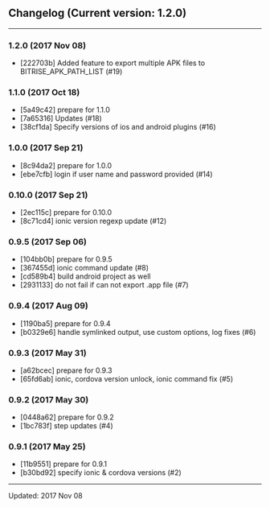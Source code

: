 ## Changelog (Current version: 1.2.0)

-----------------

### 1.2.0 (2017 Nov 08)

* [222703b] Added feature to export multiple APK files to BITRISE_APK_PATH_LIST (#19)

### 1.1.0 (2017 Oct 18)

* [5a49c42] prepare for 1.1.0
* [7a65316] Updates (#18)
* [38cf1da] Specify versions of ios and android plugins (#16)

### 1.0.0 (2017 Sep 21)

* [8c94da2] prepare for 1.0.0
* [ebe7cfb] login if user name and password provided (#14)

### 0.10.0 (2017 Sep 21)

* [2ec115c] prepare for 0.10.0
* [8c71cd4] ionic version regexp update (#12)

### 0.9.5 (2017 Sep 06)

* [104bb0b] prepare for 0.9.5
* [367455d] ionic command update (#8)
* [cd589b4] build android project as well
* [2931133] do not fail if can not export .app file (#7)

### 0.9.4 (2017 Aug 09)

* [1190ba5] prepare for 0.9.4
* [b0329e6] handle symlinked output, use custom options, log fixes (#6)

### 0.9.3 (2017 May 31)

* [a62bcec] prepare for 0.9.3
* [65fd6ab] ionic, cordova version unlock, ionic command fix (#5)

### 0.9.2 (2017 May 30)

* [0448a62] prepare for 0.9.2
* [1bc783f] step updates (#4)

### 0.9.1 (2017 May 25)

* [11b9551] prepare for 0.9.1
* [b30bd92] specify ionic & cordova versions (#2)

-----------------

Updated: 2017 Nov 08